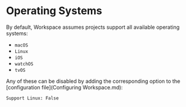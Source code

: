 <!--
 Operating Systems.md
 
 This source file is part of the Workspace open source project.
 
 Copyright ©2017 Jeremy David Giesbrecht and the Workspace contributors.
 
 Soli Deo gloria
 
 Licensed under the Apache License, Version 2.0
 See http://www.apache.org/licenses/LICENSE-2.0 for licence information.
 -->

# Operating Systems

By default, Workspace assumes projects support all available operating systems:

- `macOS`
- `Linux`
- `iOS`
- `watchOS`
- `tvOS`

Any of these can be disabled by adding the corresponding option to the [configuration file](Configuring Workspace.md):

```
Support Linux: False
```

